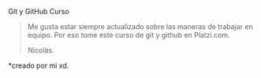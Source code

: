 Git y GitHub Curso

> Me gusta estar siempre actualizado sobre las maneras de trabajar en equipo. Por eso tome este curso de git y github en Platzi.com.
>
> Nicolás.

\*creado por mi xd.
